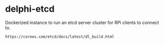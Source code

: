 # delphi-etcd

Dockerized instance to run an etcd server cluster for RPi clients to connect to.

`https://coreos.com/etcd/docs/latest/dl_build.html`
